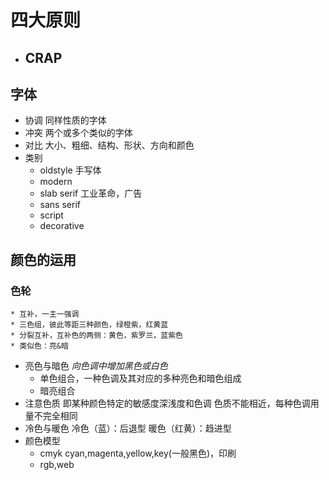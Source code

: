 
# 四大原则

* ## CRAP

## 字体

* 协调 同样性质的字体
* 冲突 两个或多个类似的字体
* 对比 大小、粗细、结构、形状、方向和颜色
* 类别
  * oldstyle 手写体
  * modern
  * slab serif 工业革命，广告
  * sans serif
  * script
  * decorative

## 颜色的运用

### 色轮

    * 互补，一主一强调
    * 三色组，彼此等距三种颜色，绿橙紫，红黄蓝
    * 分裂互补，互补色的两侧：黄色，紫罗兰，蓝紫色
    * 类似色：亮&暗

* 亮色与暗色 *向色调中增加黑色或白色*
  * 单色组合，一种色调及其对应的多种亮色和暗色组成
  * 暗亮组合
* 注意色质
    即某种颜色特定的敏感度深浅度和色调
    色质不能相近，每种色调用量不完全相同
* 冷色与暖色
    冷色（蓝）：后退型
    暖色（红黄）：趋进型
* 颜色模型
  * cmyk cyan,magenta,yellow,key(一般黑色)，印刷
  * rgb,web
